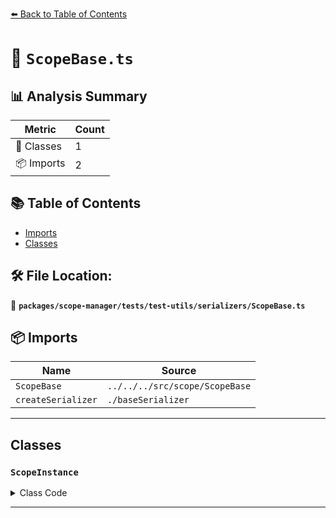 [⬅️ Back to Table of Contents](../../../../../index.md)

# 📄 `ScopeBase.ts`

## 📊 Analysis Summary

| Metric | Count |
|--------|-------|
| 🧱 Classes | 1 |
| 📦 Imports | 2 |

## 📚 Table of Contents

- [Imports](#imports)
- [Classes](#classes)

## 🛠️ File Location:
📂 **`packages/scope-manager/tests/test-utils/serializers/ScopeBase.ts`**

## 📦 Imports

| Name | Source |
|------|--------|
| `ScopeBase` | `../../../src/scope/ScopeBase` |
| `createSerializer` | `./baseSerializer` |


---

## Classes

### `ScopeInstance`

<details><summary>Class Code</summary>

```ts
class ScopeInstance extends ScopeBase<any, any, any> {}
```
</details>


---